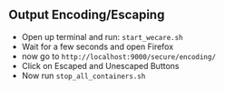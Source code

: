 ## Output Encoding/Escaping
* Open up terminal and run: `start_wecare.sh`
* Wait for a few seconds and open Firefox
* now go to `http://localhost:9000/secure/encoding/`
* Click on Escaped and Unescaped Buttons
* Now run `stop_all_containers.sh`